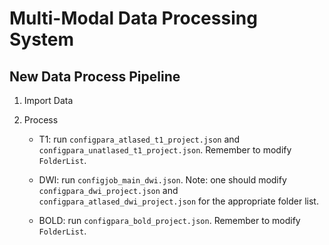 # Multi-Modal Data Processing System

## New Data Process Pipeline

1. Import Data

2. Process

	* T1: run `configpara_atlased_t1_project.json` and `configpara_unatlased_t1_project.json`. Remember to modify `FolderList`.

	* DWI: run `configjob_main_dwi.json`. Note: one should modify `configpara_dwi_project.json` and `configpara_atlased_dwi_project.json` for the appropriate folder list.

	* BOLD: run `configpara_bold_project.json`. Remember to modify `FolderList`.
